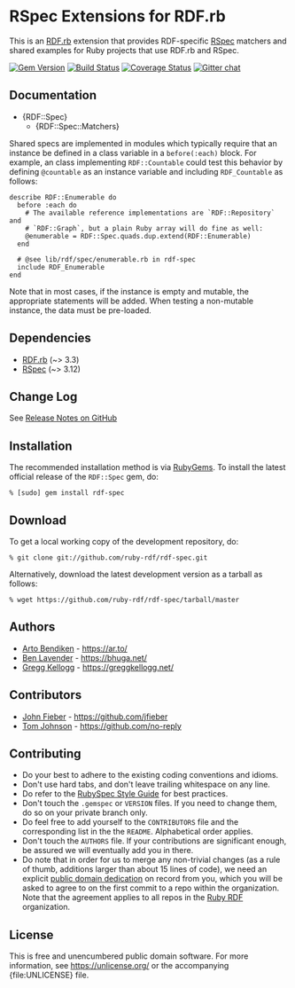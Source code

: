 # RSpec Extensions for RDF.rb

This is an [RDF.rb][] extension that provides RDF-specific [RSpec][] matchers
and shared examples for Ruby projects that use RDF.rb and RSpec.

[![Gem Version](https://badge.fury.io/rb/rdf-spec.svg)](https://badge.fury.io/rb/rdf-spec)
[![Build Status](https://github.com/ruby-rdf/rdf-spec/workflows/CI/badge.svg?branch=develop)](https://github.com/ruby-rdf/rdf-spec/actions?query=workflow%3ACI)
[![Coverage Status](https://coveralls.io/repos/ruby-rdf/rdf-spec/badge.svg?branch=develop)](https://coveralls.io/github/ruby-rdf/rdf-spec?branch=develop)
[![Gitter chat](https://badges.gitter.im/ruby-rdf/rdf.png)](https://gitter.im/ruby-rdf/rdf)

## Documentation

* {RDF::Spec}
  * {RDF::Spec::Matchers}

Shared specs are implemented in modules which typically require that an instance be defined in a class variable in a `before(:each)` block. For example, an class implementing `RDF::Countable` could test this behavior by defining `@countable` as an instance variable and including `RDF_Countable` as follows:

    describe RDF::Enumerable do
      before :each do
        # The available reference implementations are `RDF::Repository` and
        # `RDF::Graph`, but a plain Ruby array will do fine as well:
        @enumerable = RDF::Spec.quads.dup.extend(RDF::Enumerable)
      end

      # @see lib/rdf/spec/enumerable.rb in rdf-spec
      include RDF_Enumerable
    end

Note that in most cases, if the instance is empty and mutable, the appropriate statements will be added. When testing a non-mutable instance, the data must be pre-loaded.

## Dependencies

* [RDF.rb](https://rubygems.org/gems/rdf) (~> 3.3)
* [RSpec](https://rubygems.org/gems/rspec) (~> 3.12)

## Change Log

See [Release Notes on GitHub](https://github.com/ruby-rdf/rdf-spec/releases)

## Installation

The recommended installation method is via [RubyGems](https://rubygems.org/).
To install the latest official release of the `RDF::Spec` gem, do:

    % [sudo] gem install rdf-spec

## Download

To get a local working copy of the development repository, do:

    % git clone git://github.com/ruby-rdf/rdf-spec.git

Alternatively, download the latest development version as a tarball as
follows:

    % wget https://github.com/ruby-rdf/rdf-spec/tarball/master

## Authors

* [Arto Bendiken](https://github.com/artob) - <https://ar.to/>
* [Ben Lavender](https://github.com/bhuga) - <https://bhuga.net/>
* [Gregg Kellogg](https://github.com/gkellogg) - <https://greggkellogg.net/>

## Contributors

* [John Fieber](https://github.com/jfieber) - <https://github.com/jfieber>
* [Tom Johnson](https://github.com/no-reply) - <https://github.com/no-reply>

## Contributing

* Do your best to adhere to the existing coding conventions and idioms.
* Don't use hard tabs, and don't leave trailing whitespace on any line.
* Do refer to the [RubySpec Style Guide][RubySpec] for best practices.
* Don't touch the `.gemspec` or `VERSION` files. If you need to change them,
  do so on your private branch only.
* Do feel free to add yourself to the `CONTRIBUTORS` file and the
  corresponding list in the the `README`. Alphabetical order applies.
* Don't touch the `AUTHORS` file. If your contributions are significant
  enough, be assured we will eventually add you in there.
* Do note that in order for us to merge any non-trivial changes (as a rule
  of thumb, additions larger than about 15 lines of code), we need an
  explicit [public domain dedication][PDD] on record from you,
  which you will be asked to agree to on the first commit to a repo within the organization.
  Note that the agreement applies to all repos in the [Ruby RDF](https://github.com/ruby-rdf/) organization.

License
-------

This is free and unencumbered public domain software. For more information,
see <https://unlicense.org/> or the accompanying {file:UNLICENSE} file.

[RDF.rb]:    https://rubygems.org/gems/rdf
[RSpec]:     https://rspec.info/
[RubySpec]:  https://rubyspec.org/wiki/rubyspec/Style_Guide
[PDD]:              https://unlicense.org/#unlicensing-contributions
